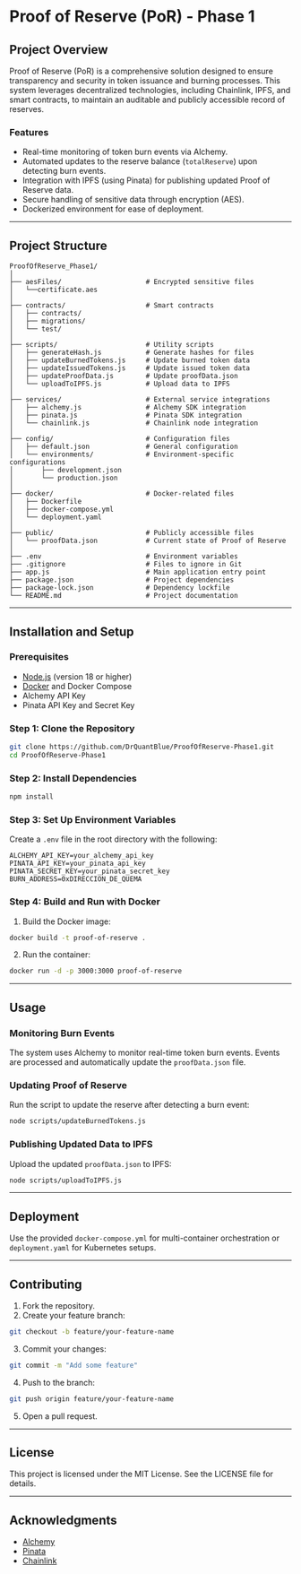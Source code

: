 # Proof of Reserve (PoR) - Phase 1

## Project Overview
Proof of Reserve (PoR) is a comprehensive solution designed to ensure transparency and security in token issuance and burning processes. This system leverages decentralized technologies, including Chainlink, IPFS, and smart contracts, to maintain an auditable and publicly accessible record of reserves.

### Features
- Real-time monitoring of token burn events via Alchemy.
- Automated updates to the reserve balance (`totalReserve`) upon detecting burn events.
- Integration with IPFS (using Pinata) for publishing updated Proof of Reserve data.
- Secure handling of sensitive data through encryption (AES).
- Dockerized environment for ease of deployment.

---

## Project Structure
```plaintext
ProofOfReserve_Phase1/
│
├── aesFiles/                     # Encrypted sensitive files
│   └──certificate.aes
│
├── contracts/                    # Smart contracts
│   ├── contracts/
│   ├── migrations/
│   └── test/
│
├── scripts/                      # Utility scripts
│   ├── generateHash.js           # Generate hashes for files
│   ├── updateBurnedTokens.js     # Update burned token data
│   ├── updateIssuedTokens.js     # Update issued token data
│   ├── updateProofData.js        # Update proofData.json
│   └── uploadToIPFS.js           # Upload data to IPFS
│
├── services/                     # External service integrations
│   ├── alchemy.js                # Alchemy SDK integration
│   ├── pinata.js                 # Pinata SDK integration
│   └── chainlink.js              # Chainlink node integration
│
├── config/                       # Configuration files
│   ├── default.json              # General configuration
│   └── environments/             # Environment-specific configurations
│       ├── development.json
│       └── production.json
│
├── docker/                       # Docker-related files
│   ├── Dockerfile
│   ├── docker-compose.yml
│   └── deployment.yaml
│
├── public/                       # Publicly accessible files
│   └── proofData.json            # Current state of Proof of Reserve
│
├── .env                          # Environment variables
├── .gitignore                    # Files to ignore in Git
├── app.js                        # Main application entry point
├── package.json                  # Project dependencies
├── package-lock.json             # Dependency lockfile
└── README.md                     # Project documentation
```

---

## Installation and Setup

### Prerequisites
- [Node.js](https://nodejs.org/) (version 18 or higher)
- [Docker](https://www.docker.com/) and Docker Compose
- Alchemy API Key
- Pinata API Key and Secret Key

### Step 1: Clone the Repository
```bash
git clone https://github.com/DrQuantBlue/ProofOfReserve-Phase1.git
cd ProofOfReserve-Phase1
```

### Step 2: Install Dependencies
```bash
npm install
```

### Step 3: Set Up Environment Variables
Create a `.env` file in the root directory with the following:
```env
ALCHEMY_API_KEY=your_alchemy_api_key
PINATA_API_KEY=your_pinata_api_key
PINATA_SECRET_KEY=your_pinata_secret_key
BURN_ADDRESS=0xDIRECCION_DE_QUEMA
```

### Step 4: Build and Run with Docker
1. Build the Docker image:
```bash
docker build -t proof-of-reserve .
```
2. Run the container:
```bash
docker run -d -p 3000:3000 proof-of-reserve
```

---

## Usage

### Monitoring Burn Events
The system uses Alchemy to monitor real-time token burn events. Events are processed and automatically update the `proofData.json` file.

### Updating Proof of Reserve
Run the script to update the reserve after detecting a burn event:
```bash
node scripts/updateBurnedTokens.js
```

### Publishing Updated Data to IPFS
Upload the updated `proofData.json` to IPFS:
```bash
node scripts/uploadToIPFS.js
```

---

## Deployment
Use the provided `docker-compose.yml` for multi-container orchestration or `deployment.yaml` for Kubernetes setups.

---

## Contributing
1. Fork the repository.
2. Create your feature branch:
```bash
git checkout -b feature/your-feature-name
```
3. Commit your changes:
```bash
git commit -m "Add some feature"
```
4. Push to the branch:
```bash
git push origin feature/your-feature-name
```
5. Open a pull request.

---

## License
This project is licensed under the MIT License. See the LICENSE file for details.

---

## Acknowledgments
- [Alchemy](https://www.alchemy.com/)
- [Pinata](https://pinata.cloud/)
- [Chainlink](https://chain.link/)
